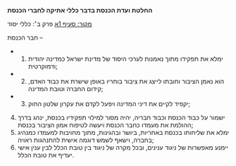 **החלטת ועדת הכנסת בדבר כללי אתיקה לחברי הכנסת**

[מקור: סעיף 1א](https://he.wikisource.org/wiki/כללי_אתיקה_לחברי_הכנסת#סעיף_1א)
פרק ב׳: כללי יסוד

חבר הכנסת –

- 1. ימלא את תפקידו מתוך נאמנות לערכי היסוד של מדינת ישראל כמדינה יהודית ודמוקרטית;
- 2. הוא נאמן הציבור וחובתו לייצג את ציבור בוחריו באופן שישרת את כבוד האדם, קידום החברה וטובת המדינה;
- 3. יקפיד לקיים את דיני המדינה ויפעל לקדם את עקרון שלטון החוק;
4. ישמור על כבוד הכנסת וכבוד חבריה, יהיה מסור למילוי תפקידיו בכנסת, ינהג בדרך ההולמת את מעמדו כחבר הכנסת ויעשה לטיפוח אמון הציבור בכנסת;
5. ימלא את שליחותו בכנסת באחריות, ביושר ובהגינות, מתוך מחויבות למעמדו כמנהיג בחברה, וישאף לשמש דוגמה אישית להתנהגות ראויה;
6. יימנע מאפשרות של ניגוד ענינים, ובכל מקרה של ניגוד בין טובת הכלל לבין ענין אישי יעדיף את טובת הכלל.